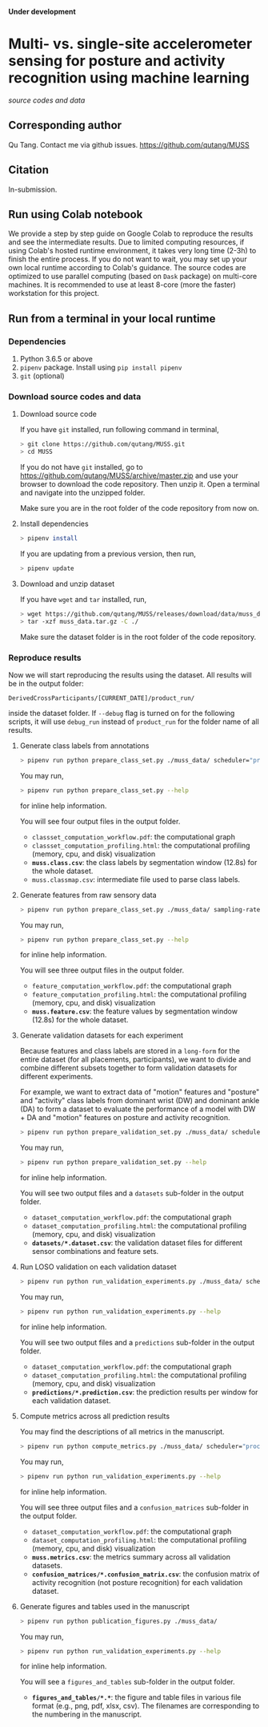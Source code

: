 __Under development__

# Multi- vs. single-site accelerometer sensing for posture and activity recognition using machine learning

_source codes and data_

## Corresponding author

Qu Tang. Contact me via github issues. https://github.com/qutang/MUSS

## Citation

In-submission.

## Run using Colab notebook

We provide a step by step guide on Google Colab to reproduce the results and see the intermediate results. Due to limited computing resources, if using Colab's hosted runtime environment, it takes very long time (2-3h) to finish the entire process. If you do not want to wait, you may set up your own local runtime according to Colab's guidance. The source codes are optimized to use parallel computing (based on `Dask` package) on multi-core machines. It is recommended to use at least 8-core (more the faster) workstation for this project.

## Run from a terminal in your local runtime

### Dependencies

1. Python 3.6.5 or above
2. `pipenv` package. Install using `pip install pipenv`
3. `git` (optional)

### Download source codes and data

1. Download source code

    If you have `git` installed, run following command in terminal,

    ```bash
    > git clone https://github.com/qutang/MUSS.git
    > cd MUSS
    ```

    If you do not have `git` installed, go to https://github.com/qutang/MUSS/archive/master.zip and use your browser to download the code repository. Then unzip it. Open a terminal and navigate into the unzipped folder.

    Make sure you are in the root folder of the code repository from now on.

2. Install dependencies

    ```bash
    > pipenv install
    ```

    If you are updating from a previous version, then run,

    ```bash
    > pipenv update
    ```

3. Download and unzip dataset

    If you have `wget` and `tar` installed, run,
    ```bash
    > wget https://github.com/qutang/MUSS/releases/download/data/muss_data.tar.gz
    > tar -xzf muss_data.tar.gz -C ./
    ```

    Make sure the dataset folder is in the root folder of the code repository.

### Reproduce results

Now we will start reproducing the results using the dataset. All results will be in the output folder: 
```
DerivedCrossParticipants/[CURRENT_DATE]/product_run/
``` 
inside the dataset folder. If `--debug` flag is turned on for the following scripts, it will use `debug_run` instead of `product_run` for the folder name of all results.

1. Generate class labels from annotations

    ```bash
    > pipenv run python prepare_class_set.py ./muss_data/ scheduler="processes"
    ```

    You may run,
    
    ```bash
    > pipenv run python prepare_class_set.py --help
    ```
    for inline help information.

    You will see four output files in the output folder.
    * `classset_computation_workflow.pdf`: the computational graph
    * `classset_computation_profiling.html`: the computational profiling (memory, cpu, and disk) visualization
    * **`muss.class.csv`**: the class labels by segmentation window (12.8s) for the whole dataset.
    * `muss.classmap.csv`: intermediate file used to parse class labels.

2. Generate features from raw sensory data

    ```bash
    > pipenv run python prepare_class_set.py ./muss_data/ sampling-rate=80 scheduler="processes"
    ```

    You may run,
    
    ```bash
    > pipenv run python prepare_class_set.py --help
    ```

    for inline help information.

    You will see three output files in the output folder.
    * `feature_computation_workflow.pdf`: the computational graph
    * `feature_computation_profiling.html`: the computational profiling (memory, cpu, and disk) visualization
    * **`muss.feature.csv`**: the feature values by segmentation window (12.8s) for the whole dataset.

3. Generate validation datasets for each experiment

    Because features and class labels are stored in a `long-form` for the entire dataset (for all placements, participants), we want to divide and combine different subsets together to form validation datasets for different experiments.

    For example, we want to extract data of "motion" features and "posture" and "activity" class labels from dominant wrist (DW) and dominant ankle (DA) to form a dataset to evaluate the performance of a model with DW + DA and "motion" features on posture and activity recognition.

    ```bash
    > pipenv run python prepare_validation_set.py ./muss_data/ scheduler="processes"
    ```

    You may run,
    
    ```bash
    > pipenv run python prepare_validation_set.py --help
    ```

    for inline help information.

    You will see two output files and a `datasets` sub-folder in the output folder.
    * `dataset_computation_workflow.pdf`: the computational graph
    * `dataset_computation_profiling.html`: the computational profiling (memory, cpu, and disk) visualization
    * **`datasets/*.dataset.csv`**: the validation dataset files for different sensor combinations and feature sets.

4. Run LOSO validation on each validation dataset

    ```bash
    > pipenv run python run_validation_experiments.py ./muss_data/ scheduler="processes" 
    ```

    You may run,
    
    ```bash
    > pipenv run python run_validation_experiments.py --help
    ```

    for inline help information.

    You will see two output files and a `predictions` sub-folder in the output folder.
    * `dataset_computation_workflow.pdf`: the computational graph
    * `dataset_computation_profiling.html`: the computational profiling (memory, cpu, and disk) visualization
    * **`predictions/*.prediction.csv`**: the prediction results per window for each validation dataset.

5. Compute metrics across all prediction results

    You may find the descriptions of all metrics in the manuscript.
   
    ```bash
    > pipenv run python compute_metrics.py ./muss_data/ scheduler="processes"
    ```

    You may run,
    
    ```bash
    > pipenv run python run_validation_experiments.py --help
    ```

    for inline help information.

    You will see three output files and a `confusion_matrices` sub-folder in the output folder.
    * `dataset_computation_workflow.pdf`: the computational graph
    * `dataset_computation_profiling.html`: the computational profiling (memory, cpu, and disk) visualization
    * **`muss.metrics.csv`**: the metrics summary across all validation datasets.
    * **`confusion_matrices/*.confusion_matrix.csv`**: the confusion matrix of activity recognition (not posture recognition) for each validation dataset.

6. Generate figures and tables used in the manuscript

    ```bash
    > pipenv run python publication_figures.py ./muss_data/
    ```

    You may run,
    
    ```bash
    > pipenv run python run_validation_experiments.py --help
    ```

    for inline help information.

    You will see a `figures_and_tables` sub-folder in the output folder.
    * **`figures_and_tables/*.*`**: the figure and table files in various file format (e.g., png, pdf, xlsx, csv). The filenames are corresponding to the numbering in the manuscript.